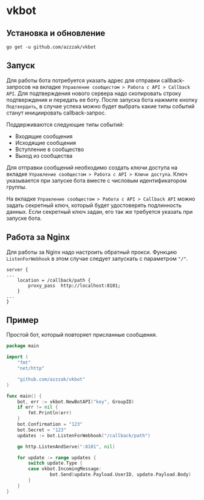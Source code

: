 # vkbot
## Установка и обновление
`go get -u github.com/azzzak/vkbot`
## Запуск
Для работы бота потребуется указать адрес для отправки callback-запросов на вкладке `Управление сообщестом > Работа с API > Callback API`. Для подтверждения нового сервера надо скопировать строку подтверждения и передать ее боту. После запуска бота нажмите кнопку `Подтвердить`, в случае успеха можно будет выбрать какие типы событий станут инициировать callback-запрос.

Поддерживаются следующие типы событий:
* Входящие сообщения
* Исходящие сообщения
* Вступление в сообщество
* Выход из сообщества 

Для отправки сообщений необходимо создать ключи доступа на вкладке `Управление сообщестом > Работа с API > Ключи доступа`. Ключ указывается при запуске бота вместе с числовым идентификатором группы.

На вкладке `Управление сообщестом > Работа с API > Callback API` можно задать секретный ключ, который будет удостоверять подлинность данных. Если секретный ключ задан, его так же требуется указать при запуске бота.
## Работа за Nginx
Для работы за Nginx надо настроить обратный прокси. Функцию `ListenForWebhook` в этом случае следует запускать с параметром `"/"`.

```
server {
...
	location = /callback/path {
		proxy_pass	http://localhost:8101;
	}
...	
}

```
## Пример
Простой бот, который повторяет присланные сообщения.
```go
package main

import (
	"fmt"
	"net/http"

	"github.com/azzzak/vkbot"
)

func main() {
	bot, err := vkbot.NewBotAPI("key", GroupID)
	if err != nil {
		fmt.Println(err)
	}
	bot.Confirmation = "123"
	bot.Secret = "123"
	updates := bot.ListenForWebhook("/callback/path")

	go http.ListenAndServe(":8101", nil)

	for update := range updates {
		switch update.Type {
		case vkbot.IncomingMessage:
      			bot.Send(update.Payload.UserID, update.Payload.Body)
		}
	}
}

```
